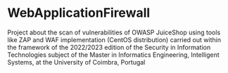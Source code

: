 # WebApplicationFirewall
Project about the scan of vulnerabilities of OWASP JuiceShop using tools like ZAP and WAF implementation (CentOS distribution) carried out within the framework of the 2022/2023 edition of the Security in Information Technologies subject of the Master in Informatics Engineering, Intelligent Systems, at the University of Coimbra, Portugal
